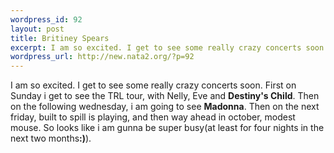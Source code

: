 ```yaml
--- 
wordpress_id: 92
layout: post
title: Britiney Spears
excerpt: I am so excited. I get to see some really crazy concerts soon. First on Sunday i get to see the TRL tour, with Nelly, Eve and Destiny's Child. Then on the following wednesday, i am going to see Madonna. Then on the next friday, built to spill is playing, and then way ahead in october, modest mouse. So looks like i am gunna be super busy(at least for four nights in the next two mont...
wordpress_url: http://new.nata2.org/?p=92
---
```

I am so excited. I get to see some really crazy concerts soon. First on Sunday i get to see the TRL tour, with Nelly, Eve and <b>Destiny's Child</b>. Then on the following wednesday, i am going to see <b>Madonna</b>. Then on the next friday, built to spill is playing, and then way ahead in october, modest mouse. So looks like i am gunna be super busy(at least for four nights in the next two months<b>:)</b>). 
